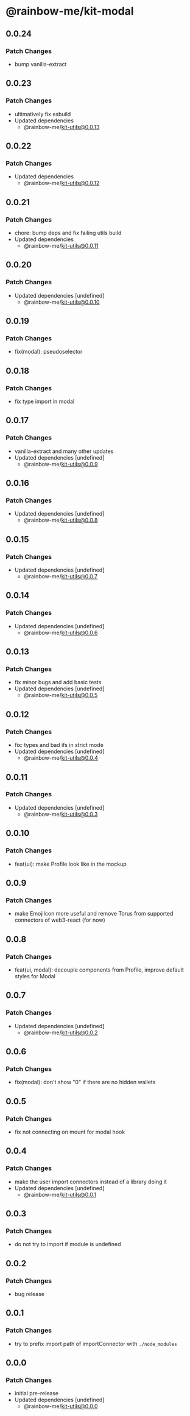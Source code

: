 # @rainbow-me/kit-modal

## 0.0.24

### Patch Changes

- bump vanilla-extract

## 0.0.23

### Patch Changes

- ultimatively fix esbuild
- Updated dependencies
  - @rainbow-me/kit-utils@0.0.13

## 0.0.22

### Patch Changes

- Updated dependencies
  - @rainbow-me/kit-utils@0.0.12

## 0.0.21

### Patch Changes

- chore: bump deps and fix failing utils build
- Updated dependencies
  - @rainbow-me/kit-utils@0.0.11

## 0.0.20

### Patch Changes

- Updated dependencies [undefined]
  - @rainbow-me/kit-utils@0.0.10

## 0.0.19

### Patch Changes

- fix(modal): pseudoselector

## 0.0.18

### Patch Changes

- fix type import in modal

## 0.0.17

### Patch Changes

- vanilla-extract and many other updates
- Updated dependencies [undefined]
  - @rainbow-me/kit-utils@0.0.9

## 0.0.16

### Patch Changes

- Updated dependencies [undefined]
  - @rainbow-me/kit-utils@0.0.8

## 0.0.15

### Patch Changes

- Updated dependencies [undefined]
  - @rainbow-me/kit-utils@0.0.7

## 0.0.14

### Patch Changes

- Updated dependencies [undefined]
  - @rainbow-me/kit-utils@0.0.6

## 0.0.13

### Patch Changes

- fix minor bugs and add basic tests
- Updated dependencies [undefined]
  - @rainbow-me/kit-utils@0.0.5

## 0.0.12

### Patch Changes

- fix: types and bad ifs in strict mode
- Updated dependencies [undefined]
  - @rainbow-me/kit-utils@0.0.4

## 0.0.11

### Patch Changes

- Updated dependencies [undefined]
  - @rainbow-me/kit-utils@0.0.3

## 0.0.10

### Patch Changes

- feat(ui): make Profile look like in the mockup

## 0.0.9

### Patch Changes

- make EmojiIcon more useful and remove Torus from supported connectors of web3-react (for now)

## 0.0.8

### Patch Changes

- feat(ui, modal): decouple components from Profile, improve default styles for Modal

## 0.0.7

### Patch Changes

- Updated dependencies [undefined]
  - @rainbow-me/kit-utils@0.0.2

## 0.0.6

### Patch Changes

- fix(modal): don't show "0" if there are no hidden wallets

## 0.0.5

### Patch Changes

- fix not connecting on mount for modal hook

## 0.0.4

### Patch Changes

- make the user import connectors instead of a library doing it
- Updated dependencies [undefined]
  - @rainbow-me/kit-utils@0.0.1

## 0.0.3

### Patch Changes

- do not try to import if module is undefined

## 0.0.2

### Patch Changes

- bug release

## 0.0.1

### Patch Changes

- try to prefix import path of importConnector with `./node_modules`

## 0.0.0

### Patch Changes

- initial pre-release
- Updated dependencies [undefined]
  - @rainbow-me/kit-utils@0.0.0
